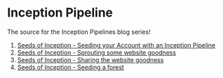 # Inception Pipeline

The source for the Inception Pipelines blog series!

1. [Seeds of Inception - Seeding your Account with an Inception Pipeline](https://mechanicalrock.github.io//aws/continuous/deployment/2018/03/01/inception-pipelines-pt1)
2. [Seeds of Inception - Sprouting some website goodness](https://mechanicalrock.github.io//aws/continuous/deployment/cdn/spa/cloudfront/2018/04/01/inception-pipelines-pt2)
3. [Seeds of Inception - Sharing the website goodness](https://mechanicalrock.github.io//aws/continuous/deployment/cdn/spa/cloudfront/cross-account/2018/05/18/inception-pipelines-pt3)
4. [Seeds of Inception - Seeding a forest](https://mechanicalrock.github.io//aws/continuous/deployment/codepipeline/codebuild/inception/pipeline/2018/06/25/inception-pipelines-pt4)